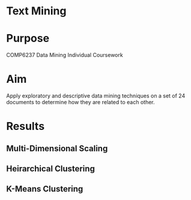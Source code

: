 # Text Mining

# Purpose
COMP6237 Data Mining Individual Coursework

# Aim
Apply exploratory and descriptive data mining techniques on a set of 24 documents to determine how they are related to each other.

# Results
## Multi-Dimensional Scaling

## Heirarchical Clustering

## K-Means Clustering
